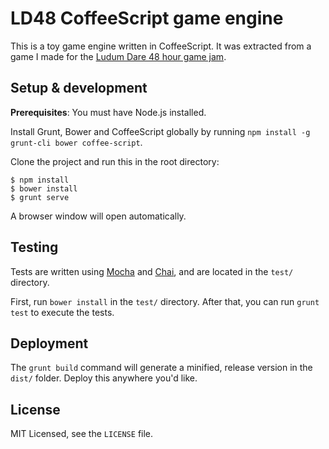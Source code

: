 # LD48 CoffeeScript game engine

This is a toy game engine written in CoffeeScript. It was extracted from a game I made for the [Ludum Dare 48 hour game jam](http://ludumdare.com/compo/).

## Setup & development

**Prerequisites**: You must have Node.js installed.

Install Grunt, Bower and CoffeeScript globally by running `npm install -g grunt-cli bower coffee-script`.

Clone the project and run this in the root directory:

```
$ npm install
$ bower install
$ grunt serve
```

A browser window will open automatically.

## Testing

Tests are written using [Mocha](http://mochajs.org) and [Chai](http://chaijs.com), and are located in the `test/` directory.

First, run `bower install` in the `test/` directory. After that, you can run `grunt test` to execute the tests.

## Deployment

The `grunt build` command will generate a minified, release version in the `dist/` folder. Deploy this anywhere you'd like.

## License

MIT Licensed, see the `LICENSE` file.
